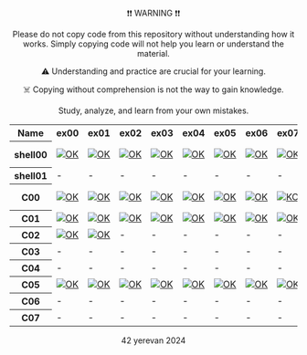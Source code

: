 <div align="center">
❗❗ WARNING ❗❗

Please do not copy code from this repository without understanding how it works. Simply copying code will not help you learn or understand the material.

⚠️ Understanding and practice are crucial for your learning.

☠️ Copying without comprehension is not the way to gain knowledge.

Study, analyze, and learn from your own mistakes.

<table align="center">
  <tr>
    <th>Name</th>
    <th>ex00</th>
    <th>ex01</th>
    <th>ex02</th>
    <th>ex03</th>
    <th>ex04</th>
    <th>ex05</th>
    <th>ex06</th>
    <th>ex07</th>
    <th>ex08</th>
    <th>ex09</th>
    <th>ex10</th>
    <th>ex11</th>
    <th>ex12</th>
  </tr>
  <tr>
    <th>shell00</th>
    <td><a href="https://github.com/blackrainbowtest/42_Yerevan/tree/main/Shell00/ex00"><img src="https://img.shields.io/badge/status-OK-brightgreen" alt="OK" /></a></td>
    <td><a href="https://github.com/blackrainbowtest/42_Yerevan/tree/main/Shell00/ex01"><img src="https://img.shields.io/badge/status-OK-brightgreen" alt="OK" /></a></td>
    <td><a href="https://github.com/blackrainbowtest/42_Yerevan/tree/main/Shell00/ex02"><img src="https://img.shields.io/badge/status-OK-brightgreen" alt="OK" /></a></td>
    <td><a href="https://github.com/blackrainbowtest/42_Yerevan/tree/main/Shell00/ex03"><img src="https://img.shields.io/badge/status-OK-brightgreen" alt="OK" /></a></td>
    <td><a href="https://github.com/blackrainbowtest/42_Yerevan/tree/main/Shell00/ex04"><img src="https://img.shields.io/badge/status-OK-brightgreen" alt="OK" /></a></td>
    <td><a href="https://github.com/blackrainbowtest/42_Yerevan/tree/main/Shell00/ex05"><img src="https://img.shields.io/badge/status-OK-brightgreen" alt="OK" /></a></td>
    <td><a href="https://github.com/blackrainbowtest/42_Yerevan/tree/main/Shell00/ex06"><img src="https://img.shields.io/badge/status-OK-brightgreen" alt="OK" /></a></td>
    <td><a href="https://github.com/blackrainbowtest/42_Yerevan/tree/main/Shell00/ex07"><img src="https://img.shields.io/badge/status-OK-brightgreen" alt="OK" /></a></td>
    <td><a href="https://github.com/blackrainbowtest/42_Yerevan/tree/main/Shell00/ex08"><img src="https://img.shields.io/badge/status-OK-brightgreen" alt="OK" /></a></td>
    <td><a href="https://github.com/blackrainbowtest/42_Yerevan/tree/main/Shell00/ex09"><img src="https://img.shields.io/badge/status-NTI-orange" alt="NTI" /></a></td>
    <td>-</td>
    <td>-</td>
    <td>-</td>
  </tr>
  <tr>
    <th>shell01</th>
    <td>-</td>
    <td>-</td>
    <td>-</td>
    <td>-</td>
    <td>-</td>
    <td>-</td>
    <td>-</td>
    <td>-</td>
    <td>-</td>
    <td>-</td>
    <td>-</td>
    <td>-</td>
    <td>-</td>
  </tr>
  <tr>
    <th>C00</th>
    <td><a href="https://github.com/blackrainbowtest/42_Yerevan/tree/main/C00/ex00/"><img src="https://img.shields.io/badge/status-OK-brightgreen" alt="OK" /></a></td>
    <td><a href="https://github.com/blackrainbowtest/42_Yerevan/tree/main/C00/ex01/"><img src="https://img.shields.io/badge/status-OK-brightgreen" alt="OK" /></a></td>
    <td><a href="https://github.com/blackrainbowtest/42_Yerevan/tree/main/C00/ex02/"><img src="https://img.shields.io/badge/status-OK-brightgreen" alt="OK" /></a></td>
    <td><a href="https://github.com/blackrainbowtest/42_Yerevan/tree/main/C00/ex03/"><img src="https://img.shields.io/badge/status-OK-brightgreen" alt="OK" /></a></td>
    <td><a href="https://github.com/blackrainbowtest/42_Yerevan/tree/main/C00/ex04/"><img src="https://img.shields.io/badge/status-OK-brightgreen" alt="OK" /></a></td>
    <td><a href="https://github.com/blackrainbowtest/42_Yerevan/tree/main/C00/ex05/"><img src="https://img.shields.io/badge/status-OK-brightgreen" alt="OK" /></a></td>
    <td><a href="https://github.com/blackrainbowtest/42_Yerevan/tree/main/C00/ex06/"><img src="https://img.shields.io/badge/status-OK-brightgreen" alt="OK" /></a></td>
    <td><a href="https://github.com/blackrainbowtest/42_Yerevan/tree/main/C00/ex07/"><img src="https://img.shields.io/badge/status-KO-red" alt="KO" /></a></td>
    <td><a href="https://github.com/blackrainbowtest/42_Yerevan/tree/main/C00/ex08/"><img src="https://img.shields.io/badge/status-NTI-orange" alt="NTI" /></a></td>
    <td>-</td>
    <td>-</td>
    <td>-</td>
    <td>-</td>
  </tr>
  <tr>
    <th>C01</th>
    <td><a href="https://github.com/blackrainbowtest/42_Yerevan/tree/main/C01/ex00/"><img src="https://img.shields.io/badge/status-OK-brightgreen" alt="OK" /></a></td>
    <td><a href="https://github.com/blackrainbowtest/42_Yerevan/tree/main/C01/ex01/"><img src="https://img.shields.io/badge/status-OK-brightgreen" alt="OK" /></a></td>
    <td><a href="https://github.com/blackrainbowtest/42_Yerevan/tree/main/C01/ex02/"><img src="https://img.shields.io/badge/status-OK-brightgreen" alt="OK" /></a></td>
    <td><a href="https://github.com/blackrainbowtest/42_Yerevan/tree/main/C01/ex03/"><img src="https://img.shields.io/badge/status-OK-brightgreen" alt="OK" /></a></td>
    <td><a href="https://github.com/blackrainbowtest/42_Yerevan/tree/main/C01/ex04/"><img src="https://img.shields.io/badge/status-OK-brightgreen" alt="OK" /></a></td>
    <td><a href="https://github.com/blackrainbowtest/42_Yerevan/tree/main/C01/ex05/"><img src="https://img.shields.io/badge/status-OK-brightgreen" alt="OK" /></a></td>
    <td><a href="https://github.com/blackrainbowtest/42_Yerevan/tree/main/C01/ex06/"><img src="https://img.shields.io/badge/status-OK-brightgreen" alt="OK" /></a></td>
    <td><a href="https://github.com/blackrainbowtest/42_Yerevan/tree/main/C01/ex06/"><img src="https://img.shields.io/badge/status-OK-brightgreen" alt="OK" /></a></td>
    <td><a href="https://github.com/blackrainbowtest/42_Yerevan/tree/main/C01/ex07/"><img src="https://img.shields.io/badge/status-KO-red" alt="KO" /></a></td>
    <td>-</td>
    <td>-</td>
    <td>-</td>
    <td>-</td>
  </tr>
  <tr>
    <th>C02</th>
    <td><a href="https://github.com/blackrainbowtest/42_Yerevan/tree/main/C02/ex00/"><img src="https://img.shields.io/badge/status-OK-brightgreen" alt="OK" /></a></td>
    <td><a href="https://github.com/blackrainbowtest/42_Yerevan/tree/main/C02/ex01/"><img src="https://img.shields.io/badge/status-OK-brightgreen" alt="OK" /></a></td>
    <td>-</td>
    <td>-</td>
    <td>-</td>
    <td>-</td>
    <td>-</td>
    <td>-</td>
    <td>-</td>
    <td>-</td>
    <td>-</td>
    <td>-</td>
    <td>-</td>
  </tr>
  <tr>
    <th>C03</th>
    <td>-</td>
    <td>-</td>
    <td>-</td>
    <td>-</td>
    <td>-</td>
    <td>-</td>
    <td>-</td>
    <td>-</td>
    <td>-</td>
    <td>-</td>
    <td>-</td>
    <td>-</td>
    <td>-</td>
  </tr>
  <tr>
    <th>C04</th>
    <td>-</td>
    <td>-</td>
    <td>-</td>
    <td>-</td>
    <td>-</td>
    <td>-</td>
    <td>-</td>
    <td>-</td>
    <td>-</td>
    <td>-</td>
    <td>-</td>
    <td>-</td>
    <td>-</td>
  </tr>
  <tr>
    <th>C05</th>
    <td><a href="https://github.com/blackrainbowtest/42_Yerevan/tree/main/C05/ex00/"><img src="https://img.shields.io/badge/status-OK-brightgreen" alt="OK" /></a></td>
    <td><a href="https://github.com/blackrainbowtest/42_Yerevan/tree/main/C05/ex01/"><img src="https://img.shields.io/badge/status-OK-brightgreen" alt="OK" /></a></td>
    <td><a href="https://github.com/blackrainbowtest/42_Yerevan/tree/main/C05/ex02/"><img src="https://img.shields.io/badge/status-OK-brightgreen" alt="OK" /></a></td>
    <td><a href="https://github.com/blackrainbowtest/42_Yerevan/tree/main/C05/ex03/"><img src="https://img.shields.io/badge/status-OK-brightgreen" alt="OK" /></a></td>
    <td><a href="https://github.com/blackrainbowtest/42_Yerevan/tree/main/C05/ex04/"><img src="https://img.shields.io/badge/status-OK-brightgreen" alt="OK" /></a></td>
    <td><a href="https://github.com/blackrainbowtest/42_Yerevan/tree/main/C05/ex05/"><img src="https://img.shields.io/badge/status-OK-brightgreen" alt="OK" /></a></td>
    <td><a href="https://github.com/blackrainbowtest/42_Yerevan/tree/main/C05/ex06/"><img src="https://img.shields.io/badge/status-OK-brightgreen" alt="OK" /></a></td>
    <td><a href="https://github.com/blackrainbowtest/42_Yerevan/tree/main/C05/ex07/"><img src="https://img.shields.io/badge/status-OK-brightgreen" alt="OK" /></a></td>
    <td><a href="https://github.com/blackrainbowtest/42_Yerevan/tree/main/C05/ex08/"><img src="https://img.shields.io/badge/status-OK-brightgreen" alt="OK" /></a></td>
    <td>-</td>
    <td>-</td>
    <td>-</td>
    <td>-</td>
  </tr>
  <tr>
    <th>C06</th>
    <td>-</td>
    <td>-</td>
    <td>-</td>
    <td>-</td>
    <td>-</td>
    <td>-</td>
    <td>-</td>
    <td>-</td>
    <td>-</td>
    <td>-</td>
    <td>-</td>
    <td>-</td>
    <td>-</td>
  </tr>
  <tr>
    <th>C07</th>
    <td>-</td>
    <td>-</td>
    <td>-</td>
    <td>-</td>
    <td>-</td>
    <td>-</td>
    <td>-</td>
    <td>-</td>
    <td>-</td>
    <td>-</td>
    <td>-</td>
    <td>-</td>
    <td>-</td>
  </tr>
</table>


42 yerevan 2024

</div>
